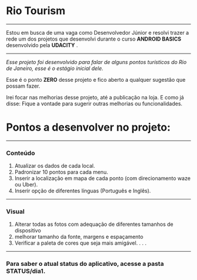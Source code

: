 # Rio Tourism

------------

Estou em busca de uma vaga como Desenvolvedor Júnior e resolvi trazer a rede um dos projetos que desenvolvi durante o curso **ANDROID BASICS** desenvolvido pela **UDACITY** .

------------


*Esse projeto foi desenvolvido para falar de alguns pontos turísticos do Rio de Janeiro, esse é o estágio inicial dele.*

Esse é o ponto **ZERO** desse projeto e fico aberto a qualquer sugestão que possam fazer.

Irei focar nas melhorias desse projeto, até a publicação na loja.
E como já disse: Fique a vontade para sugerir outras melhorias ou funcionalidades.

# Pontos a desenvolver no projeto:

------------
### Conteúdo
1.  Atualizar os dados de cada local.
1.  Padronizar 10 pontos para cada menu.
1. Inserir a localização em mapa de cada ponto (com direcionamento waze ou Uber).
1. Inserir opção de diferentes línguas (Português e Inglês).


------------
### Visual

1. Alterar todas as fotos com adequação de diferentes tamanhos de dispositivo
1. melhorar tamanho da fonte, margens e espaçamento
1. Verificar a paleta de cores que seja mais amigável.
.
.
.

------------

### Para saber o atual status do aplicativo, acesse a pasta STATUS/dia1.


